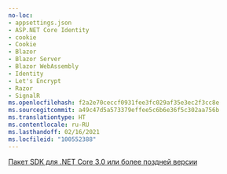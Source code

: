 ```yaml
---
no-loc:
- appsettings.json
- ASP.NET Core Identity
- cookie
- Cookie
- Blazor
- Blazor Server
- Blazor WebAssembly
- Identity
- Let's Encrypt
- Razor
- SignalR
ms.openlocfilehash: f2a2e70ceccf0931fee3fc029af35e3ec2f3cc8e
ms.sourcegitcommit: a49c47d5a573379effee5c6b6e36f5c302aa756b
ms.translationtype: HT
ms.contentlocale: ru-RU
ms.lasthandoff: 02/16/2021
ms.locfileid: "100552388"
---
```

[Пакет SDK для .NET Core 3.0 или более поздней версии](https://dotnet.microsoft.com/download/dotnet-core/3.0)
